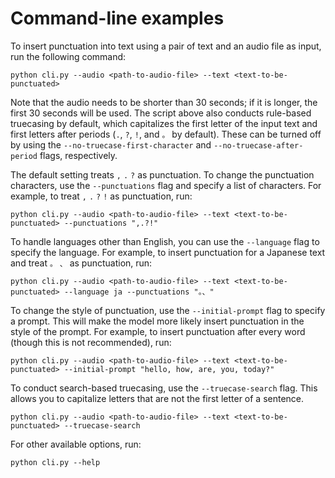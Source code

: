 # Command-line examples

To insert punctuation into text using a pair of text and an audio file as input, run the following command:

```
python cli.py --audio <path-to-audio-file> --text <text-to-be-punctuated>
```

Note that the audio needs to be shorter than 30 seconds; if it is longer, the first 30 seconds will be used.
The script above also conducts rule-based truecasing by default, which capitalizes the first letter of the input text and first letters after periods (`.`, `?`, `!`, and `。` by default).
These can be turned off by using the `--no-truecase-first-character` and `--no-truecase-after-period` flags, respectively.

The default setting treats `,` `.` `?` as punctuation. To change the punctuation characters, use the `--punctuations` flag and specify a list of characters. For example, to treat `,` `.` `?` `!` as punctuation, run:

```
python cli.py --audio <path-to-audio-file> --text <text-to-be-punctuated> --punctuations ",.?!"
```

To handle languages other than English, you can use the `--language` flag to specify the language. For example, to insert punctuation for a Japanese text and treat `。` `、` as punctuation, run:

```
python cli.py --audio <path-to-audio-file> --text <text-to-be-punctuated> --language ja --punctuations "。、"
```

To change the style of punctuation, use the `--initial-prompt` flag to specify a prompt. This will make the model more likely insert punctuation in the style of the prompt. For example, to insert punctuation after every word (though this is not recommended), run:

```
python cli.py --audio <path-to-audio-file> --text <text-to-be-punctuated> --initial-prompt "hello, how, are, you, today?"
```

To conduct search-based truecasing, use the `--truecase-search` flag. This allows you to capitalize letters that are not the first letter of a sentence.

```
python cli.py --audio <path-to-audio-file> --text <text-to-be-punctuated> --truecase-search
```

For other available options, run:

```
python cli.py --help
```
